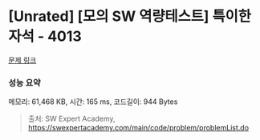 # [Unrated] [모의 SW 역량테스트] 특이한 자석 - 4013 

[문제 링크](https://swexpertacademy.com/main/code/problem/problemDetail.do?contestProbId=AWIeV9sKkcoDFAVH) 

### 성능 요약

메모리: 61,468 KB, 시간: 165 ms, 코드길이: 944 Bytes



> 출처: SW Expert Academy, https://swexpertacademy.com/main/code/problem/problemList.do